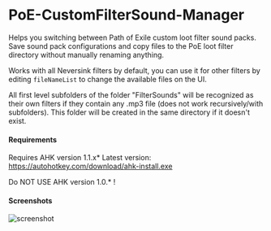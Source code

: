 # PoE-CustomFilterSound-Manager

Helps you switching between Path of Exile custom loot filter sound packs. Save sound pack configurations and copy files to the PoE loot filter directory without manually renaming anything.

Works with all Neversink filters by default, you can use it for other filters by editing `fileNameList` to change the available files on the UI.

All first level subfolders of the folder "FilterSounds" will be recognized as their own filters if they contain any .mp3 file (does not work recursively/with subfolders). This folder will be created in the same directory if it doesn't exist.

#### Requirements 
Requires AHK version 1.1.x*
Latest version: https://autohotkey.com/download/ahk-install.exe
	
Do NOT USE AHK version 1.0.* !

#### Screenshots
![screenshot](https://i.imgur.com/gf7FMUX.png)
